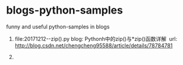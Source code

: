 # blogs-python-samples
funny and useful python-samples in blogs

1. file:20171212--zip().py
  blog: Pythonh中的zip()与*zip()函数详解
  url: http://blog.csdn.net/chengcheng95588/article/details/78784781
  
2. 
